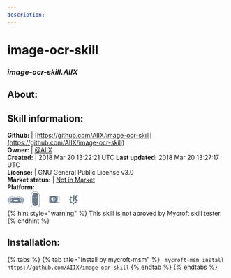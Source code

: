 ```yaml
---    
description:   
---    
```

# image-ocr-skill  
### _image-ocr-skill.AIIX_  
## About:  


## Skill information:  
**Github:** | [https://github.com/AIIX/image-ocr-skill](https://github.com/AIIX/image-ocr-skill)  
**Owner:** | [@AIIX](https://github.com/AIIX)  
**Created:** | 2018 Mar 20 13:22:21 UTC  **Last updated:** 2018 Mar 20 13:27:17 UTC  
**License:** | GNU General Public License v3.0  
**Market status:** | [Not in Market](https://market.mycroft.ai/skill/)  
**Platform:**  
 ![](../.gitbook/assets/mark-1-icon.png)  ![](../.gitbook/assets/mark-2-icon.png)  ![](../.gitbook/assets/picroft-icon.png)  ![](../.gitbook/assets/kde.png)   
{% hint style="warning" %}
This skill is not aproved by Mycroft skill tester.
{% endhint %}
    
## Installation:  
{% tabs %}
{% tab title="Install by mycroft-msm" %}
``` mycroft-msm install https://github.com/AIIX/image-ocr-skill```
{% endtab %}
  {% endtabs %}
  